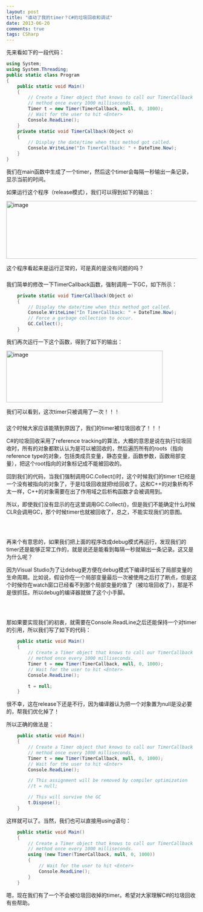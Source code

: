 ```yaml
---
layout: post
title: "谁动了我的timer？C#的垃圾回收和调试"
date: 2013-06-20
comments: true
tags: CSharp
---
```

<p>先来看如下的一段代码：</p>  

```c#
using System;
using System.Threading;
public static class Program
{
    public static void Main()
    {
        // Create a Timer object that knows to call our TimerCallback
        // method once every 1000 milliseconds.
        Timer t = new Timer(TimerCallback, null, 0, 1000);
        // Wait for the user to hit <Enter>
        Console.ReadLine();
    }
    private static void TimerCallback(Object o)
    {
        // Display the date/time when this method got called.
        Console.WriteLine("In TimerCallback: " + DateTime.Now);
    } 
}
```



<p>我们在main函数中生成了一个timer，然后这个timer会每隔一秒输出一条记录，显示当前的时间。</p>

<p>如果运行这个程序（release模式），我们可以得到如下的输出：</p>

<p><a href="http://images.cnitblog.com/blog/163228/201306/20111611-5931441e1d014546ac28b1aac12bfee7.png"><img style="background-image: none; border-bottom: 0px; border-left: 0px; padding-left: 0px; padding-right: 0px; display: inline; border-top: 0px; border-right: 0px; padding-top: 0px" title="image" border="0" alt="image" src="http://images.cnitblog.com/blog/163228/201306/20111611-0b9ea3a4bc834dedb860349496c14d07.png" width="535" height="153" /></a></p>

<p>这个程序看起来是运行正常的，可是真的是没有问题的吗？</p>

<h3></h3>

<p>我们简单的修改一下TimerCallback函数，强制调用一下GC，如下所示：</p>

```c#
    private static void TimerCallback(Object o)
    {
        // Display the date/time when this method got called.
        Console.WriteLine("In TimerCallback: " + DateTime.Now);
        // Force a garbage collection to occur.
        GC.Collect();
    }
```

<p>我们再次运行一下这个函数，得到了如下的输出：</p>

<p><a href="http://images.cnitblog.com/blog/163228/201306/20111612-7ffe48618fd14aca9a6f57ecd4548bfa.png"><img style="background-image: none; border-bottom: 0px; border-left: 0px; padding-left: 0px; padding-right: 0px; display: inline; border-top: 0px; border-right: 0px; padding-top: 0px" title="image" border="0" alt="image" src="http://images.cnitblog.com/blog/163228/201306/20111612-b980e353236b4d92a0b062819ae6c284.png" width="414" height="137" /></a></p>

<p>我们可以看到，这次timer只被调用了一次！！！</p>

<h3></h3>





<p>这个时候大家应该能猜到原因了，我们的timer被垃圾回收了！！！</p>

<p>C#的垃圾回收采用了reference tracking的算法，大概的意思是说在执行垃圾回收时，所有的对象都默认认为是可以被回收的，然后遍历所有的roots（指向reference type的对象，包括类成员变量，静态变量，函数参数，函数局部变量），把这个root指向的对象标记成不能被回收的。</p>

<p>回到我们的代码，当我们强制调用GC.Collect()时，这个时候我们的timer t已经是一个没有被指向的对象了，于是垃圾回收就把t给回收了。这和C++的对象析构不太一样，C++的对象需要在出了作用域之后析构函数才会被调用到。</p>

<p>所以，即使我们没有显示的在这里调用GC.Collect()，但是我们不能确定什么时候CLR会调用GC，那个时候timer也就被回收了，总之，不能实现我们的意图。</p>

<h3>&#160;</h3>

<p>再来个有意思的，如果我们把上面的程序改成debug模式再运行，发现我们的timer还是能够正常工作的，就是说还是能看到每隔一秒就输出一条记录。这又是为什么呢？</p>

<p>因为Visual Studio为了让debug更方便在debug模式下编译时延长了局部变量的生命周期。比如说，假设你在一个局部变量最后一次被使用之后打了断点，但是这个时候你在watch窗口已经看不到那个局部变量的值了（被垃圾回收了），那是不是很抓狂。所以debug的编译器就做了这个小手脚。</p>

<h3>&#160;</h3>

<p>那如果要实现我们的初衷，就需要在Console.ReadLine之后还能保持一个对timer的引用，所以我们写了如下的代码：</p>


```c#
    public static void Main()
    {
        // Create a Timer object that knows to call our TimerCallback
        // method once every 1000 milliseconds.
        Timer t = new Timer(TimerCallback, null, 0, 1000);
        // Wait for the user to hit <Enter>
        Console.ReadLine();

        t = null;
    }
```



<p>很不幸，这在release下还是不行，因为编译器认为把一个对象置为null是没必要的，帮我们优化掉了！</p>

<p>所以正确的做法是：</p>

```c#
    public static void Main()
    {
        // Create a Timer object that knows to call our TimerCallback
        // method once every 1000 milliseconds.
        Timer t = new Timer(TimerCallback, null, 0, 1000);
        // Wait for the user to hit <Enter>
        Console.ReadLine();

        // This assignment will be removed by compiler optimization
        //t = null;

        // This will survive the GC
        t.Dispose();
    }
```

<p>这样就可以了。当然，我们也可以直接用using语句：</p>

```c#
    public static void Main()
    {
        // Create a Timer object that knows to call our TimerCallback
        // method once every 1000 milliseconds.
        using (new Timer(TimerCallback, null, 0, 1000))
        {
            // Wait for the user to hit <Enter>
            Console.ReadLine();
        }
    }
```


嗯，现在我们有了一个不会被垃圾回收掉的timer。希望对大家理解C#的垃圾回收有些帮助。